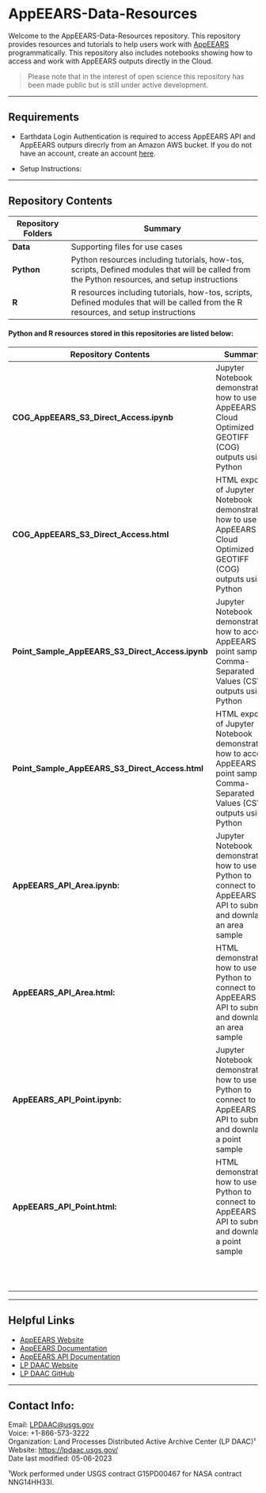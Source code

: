 # AppEEARS-Data-Resources

Welcome to the AppEEARS-Data-Resources repository. This repository provides resources and tutorials to help users work with [AppEEARS](https://appeears.earthdatacloud.nasa.gov/) programmatically. This repository also includes notebooks showing how to access and work with AppEEARS outputs directly in the Cloud. 

> Please note that in the interest of open science this repository has been made public but is still under active development. 


---


## Requirements  

+ Earthdata Login Authentication is required to access AppEEARS API and AppEEARS outpurs direcrly from an Amazon AWS bucket. If you do not have an account, create an account [here](https://urs.earthdata.nasa.gov/users/new).

+ Setup Instructions: 

---


## Repository Contents  

| Repository Folders | Summary | 
|----|-----|
| **Data** | Supporting files for use cases | 
| **Python** | Python resources including tutorials, how-tos, scripts, Defined modules that will be called from the Python resources, and setup instructions | 
| **R** |  R resources including tutorials, how-tos, scripts, Defined modules that will be called from the R resources, and setup instructions | 

#### Python and R resources stored in this repositories are listed below:  


| Repository Contents | Summary | Path |
|----|-----|----|
| **COG_AppEEARS_S3_Direct_Access.ipynb** | Jupyter Notebook demonstrating how to use AppEEARS Cloud Optimized GEOTIFF (COG) outputs using Python | `Python\tutorials` |
|**COG_AppEEARS_S3_Direct_Access.html** | HTML export of Jupyter Notebook demonstrating how to use AppEEARS Cloud Optimized GEOTIFF (COG) outputs using Python | `Python\tutorials` |
| **Point_Sample_AppEEARS_S3_Direct_Access.ipynb** | Jupyter Notebook demonstrating how to access AppEEARS point sample Comma-Separated Values (CSV) outputs using Python | `Python\tutorials` |
| **Point_Sample_AppEEARS_S3_Direct_Access.html** | HTML export of Jupyter Notebook demonstrating how to access AppEEARS point sample Comma-Separated Values (CSV) outputs using Python | `Python\tutorials` |
| **AppEEARS_API_Area.ipynb:** | Jupyter Notebook demonstrating how to use Python to connect to the AppEEARS API to submit and downlaod an area sample  | `Python\tutorials` |
| **AppEEARS_API_Area.html:** | HTML demonstrating how to use Python to connect to the AppEEARS API to submit and downlaod an area sample  | `Python\tutorials` |
| **AppEEARS_API_Point.ipynb:** | Jupyter Notebook demonstrating how to use Python to connect to the AppEEARS API to submit and downlaod a point sample | `Python\tutorials` |
| **AppEEARS_API_Point.html:** | HTML demonstrating how to use Python to connect to the AppEEARS API to submit and downlaod a point sample | `Python\tutorials` |
| |  | `R\tutorials` |
| |  | `R\tutorials` |
| |  | `R\tutorials` |

---

## Helpful Links    

+ [AppEEARS Website](https://appeears.earthdatacloud.nasa.gov/)
+ [AppEEARS Documentation](https://appeears.earthdatacloud.nasa.gov/help)
+ [AppEEARS API Documentation](https://appeears.earthdatacloud.nasa.gov/api/)
+ [LP DAAC Website](https://lpdaac.usgs.gov/)
+ [LP DAAC GitHub](https://github.com/nasa/LPDAAC-Data-Resources)


---

## Contact Info:  

Email: LPDAAC@usgs.gov  
Voice: +1-866-573-3222  
Organization: Land Processes Distributed Active Archive Center (LP DAAC)¹  
Website: <https://lpdaac.usgs.gov/>  
Date last modified: 05-06-2023  

¹Work performed under USGS contract G15PD00467 for NASA contract NNG14HH33I.  
